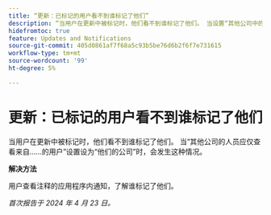 ```yaml
---
title: “更新：已标记的用户看不到谁标记了他们”
description: “当用户在更新中被标记时，他们看不到谁标记了他们。 当设置“其他公司中的人员应仅查看来自……的用户”设置为“他们的公司”时，会发生这种情况。”
hidefromtoc: true
feature: Updates and Notifications
source-git-commit: 405d0861af7f68a5c93b5be76d6b2f6f7e731615
workflow-type: tm+mt
source-wordcount: '99'
ht-degree: 5%

---
```



# 更新：已标记的用户看不到谁标记了他们

当用户在更新中被标记时，他们看不到谁标记了他们。 当“其他公司的人员应仅查看来自……的用户”设置设为“他们的公司”时，会发生这种情况。

**解决方法**

用户查看注释的应用程序内通知，了解谁标记了他们。

_首次报告于 2024 年 4 月 23 日。_

